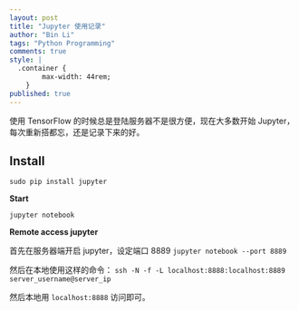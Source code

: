 ```yaml
---
layout: post
title: "Jupyter 使用记录"
author: "Bin Li"
tags: "Python Programming"
comments: true
style: |
  .container {
        max-width: 44rem;
    } 
published: true
---
```


使用 TensorFlow 的时候总是登陆服务器不是很方便，现在大多数开始 Jupyter，每次重新搭都忘，还是记录下来的好。

## Install
`sudo pip install jupyter`

**Start**

`jupyter notebook`

**Remote access jupyter**

首先在服务器端开启 jupyter，设定端口 8889
`jupyter notebook --port 8889`

然后在本地使用这样的命令：
`ssh -N -f -L localhost:8888:localhost:8889 server_username@server_ip`

然后本地用 `localhost:8888` 访问即可。

